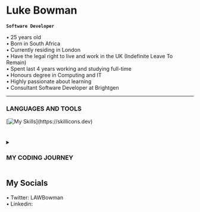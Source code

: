 # Luke Bowman

**`Software Developer`**

• 25 years old <br>
• Born in South Africa <br>
• Currently residing in London <br>
• Have the legal right to live and work in the UK (Indefinite Leave To Remain)<br>
• Spent last 4 years working and studying full-time <br>
• Honours degree in Computing and IT <br>
• Highly passionate about learning <br>
• Consultant Software Developer at Brightgen <br>


---


### LANGUAGES AND TOOLS
[![My Skills](https://skillicons.dev/icons?i=js,html,css,java,python,github,linkedin,vscode,react,bootstrap,codepen,)](https://skillicons.dev)

#
<details>
 <summary><h3>MY CODING JOURNEY</h3></summary><br>

**`1ST YEAR`**

• Technologies in practice <br>
• Introduction to computing and technology 1 <br>
• Introduction to computing and technology 2 <br>
• Mathematics <br>

**`2ND YEAR`**

• Algorithms, Data Structures, and Computability <br>
• Web Technologies<br>
• Managing IT <br>
• Object-oriented Java programming <br>

**`3RD YEAR`**

• Software Engineering (HockeyHub)<br>
• Web, Mobile, and Cloud Technologies<br>
• Data management and analysis<br>
• The computing and IT project<br>
 
 **`CERTIFICATIONS`**
 
 • Microsoft Certified: Power Platform Fundamentals<br>
 • CodeAcademy: Blockchain with Python<br>
 • FreeCodeCamp: Responsive Web Design<br>
 • Cisco: Networking Essentials<br>
 • FreeCodeCamp: Front End Libraries<br>
 • Udemy: 100 Projects In 100 Days <br>
 
 
</details>

## My Socials 
 • Twitter: LAWBowman <br>
 • Linkedin:  <br>


<!---
LAWBowie/LAWBowie is a ✨ special ✨ repository because its `README.md` (this file) appears on your GitHub profile.
You can click the Preview link to take a look at your changes.
--->
